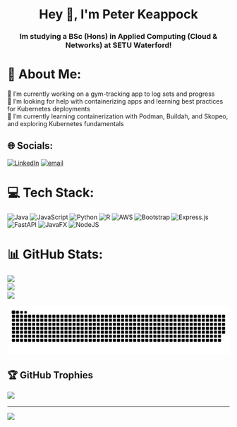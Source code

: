 <h1 align="center">Hey 👋, I'm Peter Keappock</h1>
<h3 align="center">Im studying a BSc (Hons) in Applied Computing (Cloud & Networks) at SETU Waterford!</h3>

# 💫 About Me:
🔭 I’m currently working on a gym-tracking app to log sets and progress  <br>🤝 I’m looking for help with containerizing apps and learning best practices for Kubernetes deployments  <br>🌱 I’m currently learning containerization with Podman, Buildah, and Skopeo, and exploring Kubernetes fundamentals  


## 🌐 Socials:
[![LinkedIn](https://img.shields.io/badge/LinkedIn-%230077B5.svg?logo=linkedin&logoColor=white)](https://linkedin.com/in/peter-keappock) [![email](https://img.shields.io/badge/Email-D14836?logo=gmail&logoColor=white)](mailto:peterkeappock@gmail.com) 

# 💻 Tech Stack:
![Java](https://img.shields.io/badge/java-%23ED8B00.svg?style=for-the-badge&logo=openjdk&logoColor=white) ![JavaScript](https://img.shields.io/badge/javascript-%23323330.svg?style=for-the-badge&logo=javascript&logoColor=%23F7DF1E) ![Python](https://img.shields.io/badge/python-3670A0?style=for-the-badge&logo=python&logoColor=ffdd54) ![R](https://img.shields.io/badge/r-%23276DC3.svg?style=for-the-badge&logo=r&logoColor=white) ![AWS](https://img.shields.io/badge/AWS-%23FF9900.svg?style=for-the-badge&logo=amazon-aws&logoColor=white) ![Bootstrap](https://img.shields.io/badge/bootstrap-%238511FA.svg?style=for-the-badge&logo=bootstrap&logoColor=white) ![Express.js](https://img.shields.io/badge/express.js-%23404d59.svg?style=for-the-badge&logo=express&logoColor=%2361DAFB) ![FastAPI](https://img.shields.io/badge/FastAPI-005571?style=for-the-badge&logo=fastapi) ![JavaFX](https://img.shields.io/badge/javafx-%23FF0000.svg?style=for-the-badge&logo=javafx&logoColor=white) ![NodeJS](https://img.shields.io/badge/node.js-6DA55F?style=for-the-badge&logo=node.js&logoColor=white)
# 📊 GitHub Stats:
![](https://github-readme-stats.vercel.app/api?username=Peterk04&theme=dark&hide_border=false&include_all_commits=true&count_private=true)<br/>
![](https://nirzak-streak-stats.vercel.app/?user=Peterk04&theme=dark&hide_border=false)<br/>
![](https://github-readme-stats.vercel.app/api/top-langs/?username=Peterk04&theme=dark&hide_border=false&include_all_commits=true&count_private=true&layout=compact)

![snake gif](https://github.com/Peterk04/Peterk04/blob/output/github-snake-dark.svg)

## 🏆 GitHub Trophies
![](https://github-profile-trophy.vercel.app/?username=Peterk04&theme=dark&no-frame=false&no-bg=true&margin-w=4)

---
[![](https://visitcount.itsvg.in/api?id=Peterk04&icon=0&color=0)](https://visitcount.itsvg.in)



